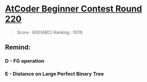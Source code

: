 # [AtCoder Beginner Contest Round 220](https://atcoder.jp/contests/abc220)
> Score : 600(ABC)
> Ranking : 5519
## Remind:
### D - FG operation
### E - Distance on Large Perfect Binary Tree